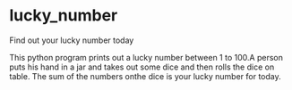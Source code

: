 # lucky_number
Find out your lucky number today

This python program prints out a lucky number between 1 to 100.A person puts his hand in a jar and takes out some dice and then rolls the dice on table.
The sum of the numbers onthe dice is your lucky number for today.
